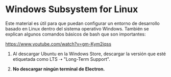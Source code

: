 # Windows Subsystem for Linux

Este material es útil para que puedan configurar un entorno de desarrollo basado en Linux dentro del sistema operativo Windows. También se explican algunos comandos básicos de bash que son importantes:

https://www.youtube.com/watch?v=gm-Kym2iqss

1. Al descargar Ubuntu en la Windows Store, descargar la versión que esté etiquetada como LTS ➝ "Long-Term Support".

2. **No descargar ningún terminal de Electron.**
